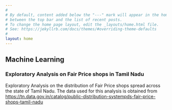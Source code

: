 ```yaml
---
#
# By default, content added below the "---" mark will appear in the home page
# between the top bar and the list of recent posts.
# To change the home page layout, edit the _layouts/home.html file.
# See: https://jekyllrb.com/docs/themes/#overriding-theme-defaults
#
layout: home
---
```


## Machine Learning
### Exploratory Analysis on Fair Price shops in Tamil Nadu

Exploratory Analysis on the distribution of Fair Price shops spread across the state of Tamil Nadu. The data used for this analysis is obtained from https://tn.data.gov.in/catalog/public-distribution-systempds-fair-price-shops-tamil-nadu 